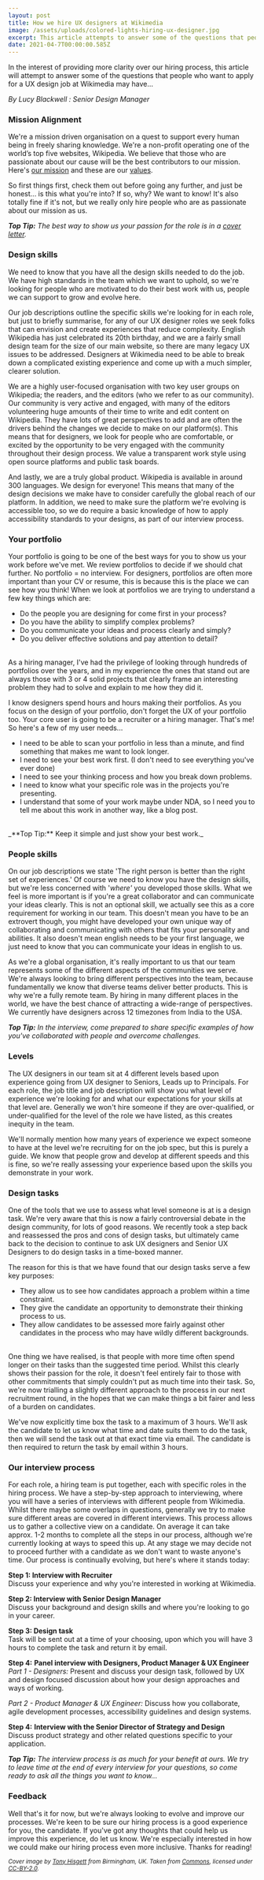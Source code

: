 ```yaml
---
layout: post
title: How we hire UX designers at Wikimedia
image: /assets/uploads/colored-lights-hiring-ux-designer.jpg
excerpt: This article attempts to answer some of the questions that people who want to apply for a UX design job at Wikimedia may have.
date: 2021-04-7T00:00:00.585Z
---
```


<p class="post__excerpt">In the interest of providing more clarity over our hiring process, this article will attempt to answer some of the questions that people who want to apply for a UX design job at Wikimedia may have...</p>

_By Lucy Blackwell : Senior Design Manager_

### Mission Alignment

We're a mission driven organisation on a quest to support every human being in freely sharing knowledge.  We're a non-profit operating one of the world’s top five websites, Wikipedia. We believe that those who are passionate about our cause will be the best contributors to our mission. Here's [our mission](https://wikimediafoundation.org/about/mission/#:~:text=The%20mission%20of%20the%20Wikimedia,disseminate%20it%20effectively%20and%20globally.) and these are our [values](https://wikimediafoundation.org/about/values/).

So first things first, check them out before going any further, and just be honest... is this what you're into? If so, why?  We want to know! It's also totally fine if it's not, but we really only hire people who are as passionate about our mission as us.

_**Top Tip:** The best way to show us your passion for the role is in a [cover letter](https://en.wikipedia.org/wiki/Cover_letter)._

### Design skills

We need to know that you have all the design skills needed to do the job. We have high standards in the team which we want to uphold, so we're looking for people who are motivated to do their best work with us, people we can support to grow and evolve here.

Our job descriptions outline the specific skills we're looking for in each role, but just to briefly summarise, for any of our UX designer roles we seek folks that can envision and create experiences that reduce complexity. English Wikipedia has just celebrated its 20th birthday, and we are a fairly small design team for the size of our main website, so there are many legacy UX issues to be addressed. Designers at Wikimedia need to be able to break down a complicated existing experience and come up with a much simpler, clearer solution.

We are a highly user-focused organisation with two key user groups on Wikipedia; the readers, and the editors (who we refer to as our community). Our community is very active and engaged, with many of the editors volunteering huge amounts of their time to write and edit content on Wikipedia. They have lots of great perspectives to add and are often the drivers behind the changes we decide to make on our platform(s). This means that for designers, we look for people who are comfortable, or excited by the opportunity to be very engaged with the community throughout their design process.  We value a transparent work style using open source platforms and public task boards.

And lastly, we are a truly global product.  Wikipedia is available in around 300 languages. We design for everyone!  This means that many of the design decisions we make have to consider carefully the global reach of our platform. In addition, we need to make sure the platform we're evolving is accessible too, so we do require a basic knowledge of how to apply accessibility standards to your designs, as part of our interview process.

### Your portfolio

Your portfolio is going to be one of the best ways for you to show us your work before we've met.  We review portfolios to decide if we should chat further. No portfolio = no interview. For designers, portfolios are often more important than your CV or resume, this is because this is the place we can see how you think! When we look at portfolios we are trying to understand a few key things which are:

- Do the people you are designing for come first in your process?
- Do you have the ability to simplify complex problems?
- Do you communicate your ideas and process clearly and simply?
- Do you deliver effective solutions and pay attention to detail?

<br>
As a hiring manager, I've had the privilege of looking through hundreds of portfolios over the years, and in my experience the ones that stand out are always those with 3 or 4 solid projects that clearly frame an interesting problem they had to solve and explain to me how they did it.

I know designers spend hours and hours making their portfolios.  As you focus on the design of your portfolio, don't forget the UX of your portfolio too. Your core user is going to be a recruiter or a hiring manager. That's me! So here's a few of my user needs...

- I need to be able to scan your portfolio in less than a minute, and find something that makes me want to look longer.
- I need to see your best work first. (I don't need to see everything you've ever done)
- I need to see your thinking process and how you break down problems.
- I need to know what your specific role was in the projects you're presenting.
- I understand that some of your work maybe under NDA, so I need you to tell me about this work in another way, like a blog post.

<br>
_**Top Tip:** Keep it simple and just show your best work._

### People skills

On our job descriptions we state 'The right person is better than the right set of experiences.' Of course we need to know you have the design skills, but we're less concerned with '*where'* you developed those skills. What we feel is more important is if you're a great collaborator and can communicate your ideas clearly. This is not an optional skill, we actually see this as a core requirement for working in our team.  This doesn't mean you have to be an extrovert though, you might have developed your own unique way of collaborating and communicating with others that fits your personality and abilities.  It also doesn't mean english needs to be your first language, we just need to know that you can communicate your ideas in english to us.

As we're a global organisation, it's really important to us that our team represents some of the different aspects of the communities we serve.  We're always looking to bring different perspectives into the team, because fundamentally we know that diverse teams deliver better products. This is why we're a fully remote team. By hiring in many different places in the world, we have the best chance of attracting a wide-range of perspectives.  We currently have designers across 12 timezones from India to the USA.

_**Top Tip:** In the interview, come prepared to share specific examples of how you've collaborated with people and overcome challenges._

### Levels

The UX designers in our team sit at 4 different levels based upon experience going from UX designer to Seniors, Leads up to Principals.  For each role, the job title and job description will show you what level of experience we're looking for and what our expectations for your skills at that level are. Generally we won't hire someone if they are over-qualified, or under-qualified for the level of the role we have listed, as this creates inequity in the team.

We'll normally mention how many years of experience we expect someone to have at the level we're recruiting for on the job spec, but this is purely a guide. We know that people grow and develop at different speeds and this is fine, so we're really assessing your experience based upon the skills you demonstrate in your work.

### Design tasks

One of the tools that we use to assess what level someone is at is a design task. We're very aware that this is now a fairly controversial debate in the design community, for lots of good reasons.  We recently took a step back and reassessed the pros and cons of design tasks, but ultimately came back to the decision to continue to ask UX designers and Senior UX Designers to do design tasks in a time-boxed manner.  

The reason for this is that we have found that our design tasks serve a few key purposes:

- They allow us to see how candidates approach a problem within a time constraint.
- They give the candidate an opportunity to demonstrate their thinking process to us.
- They allow candidates to be assessed more fairly against other candidates in the process who may have wildly different backgrounds.

<br>
One thing we have realised, is that people with more time often spend longer on their tasks than the suggested time period. Whilst this clearly shows their passion for the role, it doesn't feel entirely fair to those with other commitments that simply couldn't put as much time into their task.  So, we're now trialling a slightly different approach to the process in our next recruitment round, in the hopes that we can make things a bit fairer and less of a burden on candidates.

We've now explicitly time box the task to a maximum of 3 hours.  We'll ask the candidate to let us know what time and date suits them to do the task, then we will send the task out at that exact time via email.  The candidate is then required to return the task by email within 3 hours.

### Our interview process

For each role, a hiring team is put together, each with specific roles in the hiring process. We have a step-by-step approach to interviewing, where you will have a series of interviews with different people from Wikimedia. Whilst there maybe some overlaps in questions, generally we try to make sure different areas are covered in different interviews. This process allows us to gather a collective view on a candidate. On average it can take approx. 1-2 months to complete all the steps in our process, although we're currently looking at ways to speed this up. At any stage we may decide not to proceed further with a candidate as we don't want to waste anyone's time. Our process is continually evolving, but here's where it stands today:

**Step 1: Interview with Recruiter**<br>
Discuss your experience and why you're interested in working at Wikimedia.

**Step 2: Interview with Senior Design Manager**<br>
Discuss your background and design skills and where you're looking to go in your career.

**Step 3: Design task**<br>
Task will be sent out at a time of your choosing, upon which you will have 3 hours to complete the task and return it by email.

**Step 4:** **Panel interview with Designers, Product Manager & UX Engineer**<br>
*Part 1 - Designers:* Present and discuss your design task, followed by UX and design focused discussion about how your design approaches and ways of working.

*Part 2 - Product Manager & UX Engineer:* Discuss how you collaborate, agile development processes, accessibility guidelines and design systems.

**Step 4:** **Interview with the Senior Director of Strategy and Design**<br>
Discuss product strategy and other related questions specific to your application.

_**Top Tip:** The interview process is as much for your benefit at ours.  We try to leave time at the end of every interview for your questions, so come ready to ask all the things you want to know..._

### Feedback

Well that's it for now, but we're always looking to evolve and improve our processes.  We're keen to be sure our hiring process is a good experience for you, the candidate.  If you've got any thoughts that could help us improve this experience, do let us know.  We're especially interested in how we could make our hiring process even more inclusive.  Thanks for reading!

<small><em>
Cover image by <a href="https://www.flickr.com/people/37804979@N00">Tony Hisgett</a> from Birmingham, UK. Taken from <a href="https://commons.wikimedia.org/wiki/File:Coloured_Lights_2_(5129805518).jpg">Commons</a>, licensed under <a href="https://creativecommons.org/licenses/by/2.0/deed.en">CC-BY-2.0</a>.
</em></small>
